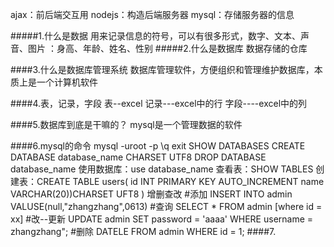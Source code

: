 ajax：前后端交互用
nodejs：构造后端服务器
mysql：存储服务器的信息

#####1.什么是数据
    用来记录信息的符号，可以有很多形式，数字、文本、声音、图片
    ：身高、年龄、姓名、性别
#####2.什么是数据库
    数据存储的仓库

####3.什么是数据库管理系统
数据库管理软件，方便组织和管理维护数据库，本质上是一个计算机软件

####4.表，记录，字段
    表--excel
    记录---excel中的行
    字段----excel中的列
    
####5.数据库到底是干嘛的？
    mysql是一个管理数据的软件

####6.mysql的命令
    mysql -uroot -p
    \q exit
    SHOW DATABASES
    CREATE DATABASE database_name CHARSET UTF8
    DROP DATABASE database_name
    使用数据库：use database_name
    查看表：SHOW TABLES
    创建表：CREATE TABLE users(
        id INT PRIMARY KEY AUTO_INCREMENT
        name VARCHAR(20))CHARSET UFT8
    )
    增删查改
    #添加
    INSERT INTO admin VALUSE(null,"zhangzhang",0613)
    #查询
    SELECT * FROM admin [where id = xx]
    #改--更新
    UPDATE admin SET password = 'aaaa' WHERE username = zhangzhang";
    #删除
    DATELE FROM admin WHERE id = 1;
####7.